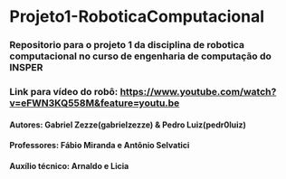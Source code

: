 # Projeto1-RoboticaComputacional
### Repositorio para o projeto 1 da disciplina de robotica computacional no curso de engenharia de computação do INSPER

### Link para vídeo do robô: https://www.youtube.com/watch?v=eFWN3KQ558M&feature=youtu.be


#### Autores: Gabriel Zezze(gabrielzezze) & Pedro Luiz(pedr0luiz)
#### Professores: Fábio Miranda e Antônio Selvatici
#### Auxílio técnico: Arnaldo e Licia
